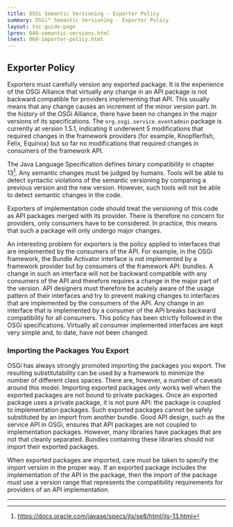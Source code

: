 ```yaml
---
title: OSGi Semantic Versioning - Exporter Policy
summary: OSGi™ Semantic Versioning - Exporter Policy
layout: toc-guide-page
lprev: 040-semantic-versions.html
lnext: 060-importer-policy.html
---
```


## Exporter Policy

Exporters must carefully version any exported package. It is the experience of the OSGi Alliance that virtually any change in an API package is not backward compatible for providers implementing that API. This usually means that any change causes an increment of the minor version part. In the history of the OSGi Alliance, there have been no changes in the major versions of its specifications. The `org.osgi.service.eventadmin` package is currently at version 1.5.1, indicating it underwent 5 modifications that required changes in the framework providers (for example, Knopflerfish, Felix, Equinox) but so far no modifications that required changes in consumers of the framework API.

The Java Language Specification defines binary compatibility in chapter 13[^3].  Any semantic changes must be judged by humans. Tools will be able to detect syntactic violations of the semantic versioning by comparing a previous version and the new version. However, such tools will not be able to detect semantic changes in the code.

Exporters of implementation code should treat the versioning of this code as API packages merged with its provider. There is therefore no concern for providers, only consumers have to be considered. In practice, this means that such a package will only undergo major changes.

An interesting problem for exporters is the policy applied to interfaces that are implemented by the consumers of the API. For example, in the OSGi framework, the Bundle Activator interface is not implemented by a framework provider but by consumers of the framework API: bundles. A change in such an interface will not be backward compatible with any consumers of the API and therefore requires a change in the major part of the version. API designers must therefore be acutely aware of the usage pattern of their interfaces and try to prevent making changes to interfaces that are implemented by the consumers of the API. Any change in an interface that is implemented by a consumer of the API breaks backward compatibility for all consumers. This policy has been strictly followed in the OSGi specifications. Virtually all consumer implemented interfaces are kept very simple and, to date, have not been changed.

### Importing the Packages You Export

OSGi has always strongly promoted importing the packages you export. The resulting substitutability can be used by a framework to minimize the number of different class spaces. There are, however, a number of caveats around this model. Importing exported packages _only_ works well when the exported packages are not bound to private packages. Once an exported package uses a private package, it is not pure API: the package is coupled to implementation packages. Such exported packages cannot be safely substituted by an import from another bundle. Good API design, such as the service API in OSGi, ensures that API packages are not coupled to implementation packages. However, many libraries have packages that are not that cleanly separated. Bundles containing these libraries should not import their exported packages.

When exported packages are imported, care must be taken to specify the import version in the proper way. If an exported package includes the implementation of the API in the package, then the import of the package must use a version range that represents the compatibility requirements for providers of an API implementation.

---

[^3]: <https://docs.oracle.com/javase/specs/jls/se8/html/jls-13.html>
